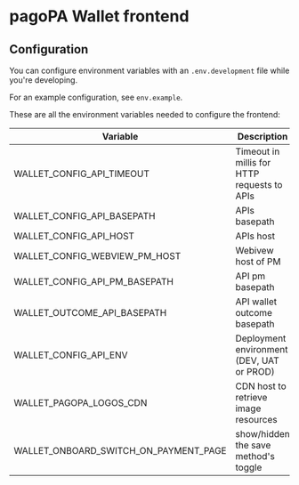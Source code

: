 # pagoPA Wallet frontend

## Configuration

You can configure environment variables with an `.env.development` file while you're developing.

For an example configuration, see `env.example`.

These are all the environment variables needed to configure the frontend:

| Variable                              | Description                                          | Type   | Default |
| ------------------------------------- | ---------------------------------------------------- | ------ | ------- |
| WALLET_CONFIG_API_TIMEOUT             | Timeout in millis for HTTP requests to APIs          | number |         |
| WALLET_CONFIG_API_BASEPATH            | APIs basepath                                        | string |         |
| WALLET_CONFIG_API_HOST                | APIs host                                            | string |         |
| WALLET_CONFIG_WEBVIEW_PM_HOST         | Webivew host of PM                                   | string |         |
| WALLET_CONFIG_API_PM_BASEPATH         | API pm basepath                                      | string |         |
| WALLET_OUTCOME_API_BASEPATH           | API wallet outcome basepath                          | string |         |
| WALLET_CONFIG_API_ENV                 | Deployment environment (DEV, UAT or PROD)            | string |         |
| WALLET_PAGOPA_LOGOS_CDN               | CDN host to retrieve image resources                 | string |         |
| WALLET_ONBOARD_SWITCH_ON_PAYMENT_PAGE | show/hidden the save method's toggle                 | number |         |